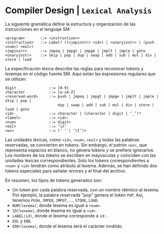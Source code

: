 # **Compiler Design | `Lexical Analysis`**

La siguiente gramática define la estructura y organización de las instrucciones en el lenguaje SM:

```plaintext
<program>       ::= <instruction>+
<instruction>   ::= Label? ((<jmpinstr> <id>) | <unaryinstr> | (push <num>) <eol>)
<jmpinstr>      ::= jmpeq | jmpgt | jmpge | jmplt | jmple | goto
<unaryinstr>    ::= skip | pop | dup | swap | add | sub | mul | div | store | load
```

La especificación léxica describe las reglas para reconocer tokens y lexemas en el código fuente SM. Aquí están las expresiones regulares que se utilizan:

```plaintext
digit               ::= [0-9]
character           ::= [a-zA-Z]
<reserved-word>     ::= push | jmpeq | jmpgt | jmpge | jmplt | jmple | skip | pop | 
                        dup | swap | add | sub | mul | div | store | load | goto
<id>                ::= character | (character | digit | ‘_’)*
<label>             ::= <id>:
<num>               ::= digit+
<eol>               ::= ‘\n’
<ws>                ::= (‘ ‘ | ‘\t’)+
```

Las unidades léxicas, como `<id>`, `<num>`, `<eol>` y todas las palabras reservadas, se convierten en tokens. Sin embargo, el patrón `<ws>`, que representa espacios en blanco, no genera tokens y se prefiere ignorarlos. Los nombres de los tokens se escriben en mayúsculas y coinciden con las unidades léxicas correspondientes. Solo los tokens correspondientes a `<num>` y `<id>` tendrán como atributo al lexema. Además, se han definido dos tokens especiales para señalar errores y el final del archivo.

En resumen, los tipos de tokens generados son:
- Un token por cada palabra reservada, con un nombre idéntico al lexema. Por ejemplo, la palabra reservada "pop" genera el token `POP`. Así, tenemos `PUSH`, `JMPEQ`, `JMPGT`, …, `STORE`, `LOAD`.
- `NUM(lexema)`, donde lexema es igual a `<num>`.
- `ID(lexema)`, donde lexema es igual a `<id>`.
- `LABEL(id)`, donde el lexema corresponde a `id:`.
- `EOL` y `END`.
- `ERR(lexema)`, donde el lexema será el carácter inválido.
